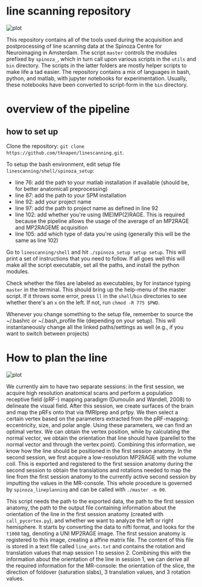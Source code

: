 # line scanning repository

![plot](https://github.com/tknapen/linescanning/blob/master/linescanning/examples/figures/20201106_workflow_acquisition_third_attempt.png)

This repository contains all of the tools used during the acquisition and postprocessing of line scanning data at the Spinoza Centre for Neuroimaging in Amsterdam. The script `master` controls the modules prefixed by `spinoza_`, which in turn call upon various scripts in the `utils` and `bin` directory. The scripts in the latter folders are mostly helper scripts to make life a tad easier. The repository contains a mix of languages in bash, python, and matlab, with jupyter notebooks for experimentation. Usually, these notebooks have been converted to script-form in the `bin` directory.

# overview of the pipeline

## how to set up
Clone the repository: `git clone https://github.com/tknapen/linescanning.git`.

To setup the bash environment, edit setup file `linescanning/shell/spinoza_setup`:
- line 76: add the path to your matlab installation if available (should be, for better anatomicall preprocessing)
- line 87: add the path to your SPM installation
- line 92: add your project name
- line 97: add the path to project name as defined in line 92
- line 102: add whether you're using (ME)MP(2)RAGE. This is required because the pipeline allows the usage of the average of an MP2RAGE and MP2RAGEME acquisition
- line 105: add which type of data you're using (generally this will be the same as line 102)

Go to `linescanning/shell` and hit `./spinoza_setup setup setup`. This will print a set of instructions that you need to follow. If all goes well this will make all the script executable, set all the paths, and install the python modules.

Check whether the files are labeled as executables, by for instance typing `master` in the terminal. This should bring up the help-menu of the master script. If it throws some error, press `ll` in the `shell`/`bin` directories to see whether there's an `x` on the left. If not, run `chmod -R 775 $PWD`.

Whenever you change something to the setup file, remember to source the ~/.bashrc or ~/.bash_profile file (depending on your setup). This will instantaneously change all the linked paths/settings as well (e.g., if you want to switch between projects)

# How to plan the line

![plot](https://github.com/tknapen/linescanning/blob/master/linescanning/examples/figures/20201215_detailedintermezzo.png)

We currently aim to have two separate sessions: in the first session, we acquire high resolution anatomical scans and perform a population receptive field (pRF-) mapping paradigm (Dumoulin and Wandell, 2008) to delineate the visual field. After this session, we create surfaces of the brain and map the pRFs onto that via fMRIprep and prfpy. We then select a certain vertex based on the parameters extracted from the pRF-mapping: eccentricity, size, and polar angle. Using these parameters, we can find an optimal vertex. We can obtain the vertex position, while by calculating the normal vector, we obtain the orientation that line should have (parellel to the normal vector and through the vertex point). Combining this information, we know how the line should be positioned in the first session anatomy. In the second session, we first acquire a low-resolution MP2RAGE with the volume coil. This is exported and registered to the first session anatomy during the second session to obtain the translations and rotations needed to map the line from the first session anatomy to the currently active second session by imputting the values in the MR-console. This whole procedure is governed by `spinoza_lineplanning` and can be called with `./master -m 00`.

This script needs the path to the exported data, the path to the first session anatomy, the path to the output file containing information about the orientation of the line in the first session anatomy (created with `call_pycortex.py`), and whether we want to analyze the left or right hemisphere. It starts by converting the data to nifti format, and looks for the `t1008` tag, denoting a UNI MP2RAGE image. The first session anatomy is registered to this image, creating a affine matrix file. The content of this file is stored in a text file called `line_ants.txt` and contains the rotation and translation values that map session 1 to session 2. Combining this with the information about the orientation of the line in session 1, we can derive all the required information for the MR-console: the orientation of the slice, the direction of foldover (saturation slabs), 3 translation values, and 3 rotation values.

